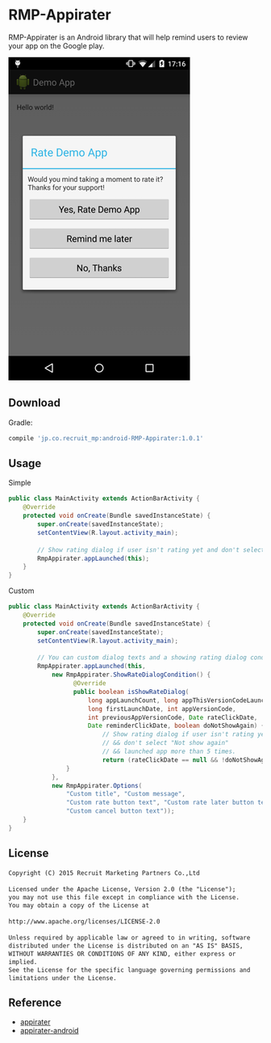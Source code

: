 # RMP-Appirater

RMP-Appirater is an Android library that will help remind users to review your app on the Google play.

![Screen shot](docs/screenshot.png)

## Download

Gradle:

```groovy
compile 'jp.co.recruit_mp:android-RMP-Appirater:1.0.1'
```

## Usage

Simple

```java
public class MainActivity extends ActionBarActivity {
    @Override
    protected void onCreate(Bundle savedInstanceState) {
        super.onCreate(savedInstanceState);
        setContentView(R.layout.activity_main);

        // Show rating dialog if user isn't rating yet and don't select "Not show again".
        RmpAppirater.appLaunched(this);
    }
}
```

Custom

```java
public class MainActivity extends ActionBarActivity {
    @Override
    protected void onCreate(Bundle savedInstanceState) {
        super.onCreate(savedInstanceState);
        setContentView(R.layout.activity_main);

        // You can custom dialog texts and a showing rating dialog condition.
        RmpAppirater.appLaunched(this,
            new RmpAppirater.ShowRateDialogCondition() {
                  @Override
                  public boolean isShowRateDialog(
                      long appLaunchCount, long appThisVersionCodeLaunchCount,
                      long firstLaunchDate, int appVersionCode,
                      int previousAppVersionCode, Date rateClickDate,
                      Date reminderClickDate, boolean doNotShowAgain) {
                          // Show rating dialog if user isn't rating yet
                          // && don't select "Not show again"
                          // && launched app more than 5 times.
                          return (rateClickDate == null && !doNotShowAgain && appLaunchCount >= 5);
                }
            },
            new RmpAppirater.Options(
                "Custom title", "Custom message",
                "Custom rate button text", "Custom rate later button text",
                "Custom cancel button text"));
    }
}
```

## License

```
Copyright (C) 2015 Recruit Marketing Partners Co.,Ltd

Licensed under the Apache License, Version 2.0 (the "License");
you may not use this file except in compliance with the License.
You may obtain a copy of the License at

http://www.apache.org/licenses/LICENSE-2.0

Unless required by applicable law or agreed to in writing, software
distributed under the License is distributed on an "AS IS" BASIS,
WITHOUT WARRANTIES OR CONDITIONS OF ANY KIND, either express or implied.
See the License for the specific language governing permissions and
limitations under the License.
```

## Reference

- [appirater](https://github.com/arashpayan/appirater/)
- [appirater-android](https://github.com/drewjw81/appirater-android/)
